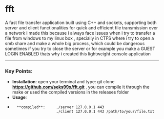 # fft
A fast file transfer application built using C++ and sockets, supporting both server and client functionalities for quick and efficient file transmission over a network 
i made this because i always face issues when i try to transfer a file from windows to my linux box , specially in CTFS where i try to open a smb share and make a whole big process,
which could be dangerous sometimes if you try to close the server or for example you make a GUEST LOGIN ENABLED thats why i created this lightweight console application








---

### Key Points:

- **Installation**: open your terminal and type: git clone **https://github.com/seks99x/fft.git** , you can compile it through the make or used the compiled versions in the releases folder
- **Usage**:
-       **compiled**:     ./server 127.0.0.1 443
                          ./client 127.0.0.1 443 /path/to/your/file.txt

         
